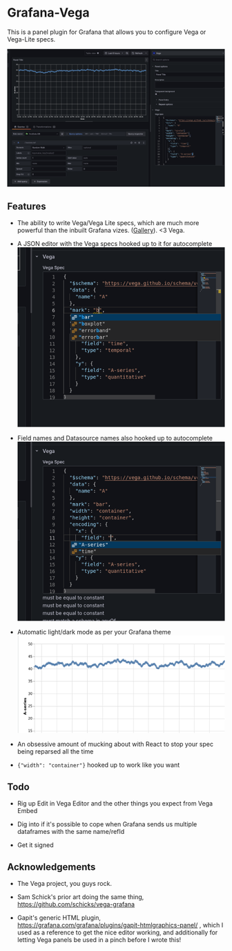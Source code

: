 # Grafana-Vega

This is a panel plugin for Grafana that allows you to configure
Vega or Vega-Lite specs.

<img src="src/static-root/img/docs/screenshot.webp" alt="A screenshot of the grafana-vega plugin in action" />

## Features
 - The ability to write Vega/Vega Lite specs, which are much
   more powerful than the inbuilt Grafana vizes. ([Gallery](https://vega.github.io/vega-lite/examples/)). <3 Vega.

 - A JSON editor with the Vega specs hooked up to it for autocomplete
   ![Autocomplete in action](src/static-root/img/docs/autocomplete.webp)

 - Field names and Datasource names also hooked up to autocomplete
   ![Autocompleting fields in action](src/static-root/img/docs/fields.webp)

 - Automatic light/dark mode as per your Grafana theme
   ![Light mode](src/static-root/img/docs/light.webp)

 - An obsessive amount of mucking about with React to stop your spec being reparsed all the time

 - `{"width": "container"}` hooked up to work like you want

## Todo

 - Rig up Edit in Vega Editor and the other things you expect from Vega Embed

 - Dig into if it's possible to cope when Grafana sends us multiple dataframes with the same name/refId

 - Get it signed

## Acknowledgements

 - The Vega project, you guys rock.

 - Sam Schick's prior art doing the same thing, https://github.com/schicks/vega-grafana

 - Gapit's generic HTML plugin, https://grafana.com/grafana/plugins/gapit-htmlgraphics-panel/ ,  which I used as a reference to get the nice editor working, and additionally for letting Vega panels be used in a pinch before I wrote this!
